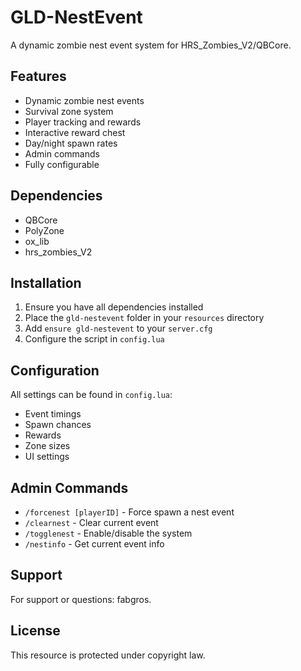 # GLD-NestEvent

A dynamic zombie nest event system for HRS_Zombies_V2/QBCore.

## Features

- Dynamic zombie nest events
- Survival zone system
- Player tracking and rewards
- Interactive reward chest
- Day/night spawn rates
- Admin commands
- Fully configurable

## Dependencies

- QBCore
- PolyZone
- ox_lib
- hrs_zombies_V2

## Installation

1. Ensure you have all dependencies installed
2. Place the `gld-nestevent` folder in your `resources` directory
3. Add `ensure gld-nestevent` to your `server.cfg`
4. Configure the script in `config.lua`

## Configuration

All settings can be found in `config.lua`:
- Event timings
- Spawn chances
- Rewards
- Zone sizes
- UI settings

## Admin Commands

- `/forcenest [playerID]` - Force spawn a nest event
- `/clearnest` - Clear current event
- `/togglenest` - Enable/disable the system
- `/nestinfo` - Get current event info

## Support

For support or questions: fabgros.

## License

This resource is protected under copyright law.